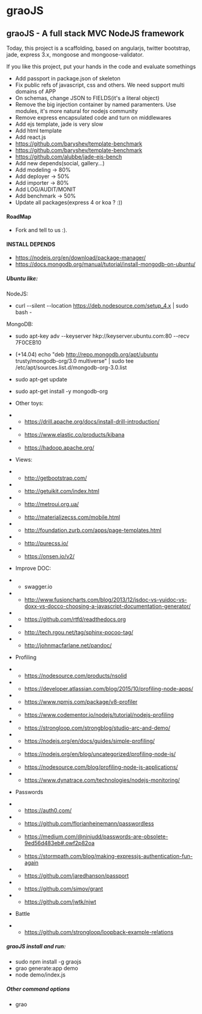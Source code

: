 graoJS
======

graoJS - A full stack MVC NodeJS framework
------------------------------------------

Today, this project is a scaffolding, based on angularjs, twitter bootstrap, jade, express 3.x, mongoose and mongoose-validator.

If you like this project, put your hands in the code and evaluate somethings

- Add passport in package.json of skeleton
- Fix public refs of javascript, css and others. We need support multi domains of APP
-	On schemas, change JSON to FIELDS(it's a literal object)
-	Remove the big injection container by named paramenters. Use modules, it's more natural for nodejs community
-	Remove express encapsulated code and turn on middlewares
-	Add ejs template, jade is very slow
- Add html template
- Add react.js
- https://github.com/baryshev/template-benchmark
- https://github.com/baryshev/template-benchmark
- https://github.com/alubbe/jade-ejs-bench
- Add new depends(social, gallery...)
- Add modeling -> 80%
- Add deployer -> 50%
- Add importer -> 80%
- Add LOG/AUDIT/MONIT
- Add benchmark -> 50%
-	Update all packages(express 4 or koa ? :))

#### RoadMap
-	Fork and tell to us :).

#### INSTALL DEPENDS
- https://nodejs.org/en/download/package-manager/
- https://docs.mongodb.org/manual/tutorial/install-mongodb-on-ubuntu/

##### Ubuntu like:
NodeJS:
- curl --silent --location https://deb.nodesource.com/setup_4.x | sudo bash -

MongoDB:
- sudo apt-key adv --keyserver hkp://keyserver.ubuntu.com:80 --recv 7F0CEB10
- (+14.04) echo "deb http://repo.mongodb.org/apt/ubuntu trusty/mongodb-org/3.0 multiverse" | sudo tee /etc/apt/sources.list.d/mongodb-org-3.0.list 
- sudo apt-get update
- sudo apt-get install -y mongodb-org

- Other toys:
- - https://drill.apache.org/docs/install-drill-introduction/
- - https://www.elastic.co/products/kibana
- - https://hadoop.apache.org/
- Views:
- - http://getbootstrap.com/
- - http://getuikit.com/index.html
- - http://metroui.org.ua/
- - http://materializecss.com/mobile.html
- - http://foundation.zurb.com/apps/page-templates.html
- - http://purecss.io/
- - https://onsen.io/v2/
- Improve DOC:
- - swagger.io
- - http://www.fusioncharts.com/blog/2013/12/jsdoc-vs-yuidoc-vs-doxx-vs-docco-choosing-a-javascript-documentation-generator/
- - https://github.com/rtfd/readthedocs.org
- - http://tech.rgou.net/tag/sphinx-pocoo-tag/
- - http://johnmacfarlane.net/pandoc/
- Profiling
- - https://nodesource.com/products/nsolid
- - https://developer.atlassian.com/blog/2015/10/profiling-node-apps/
- - https://www.npmjs.com/package/v8-profiler
- - https://www.codementor.io/nodejs/tutorial/nodejs-profiling
- - https://strongloop.com/strongblog/studio-arc-and-demo/
- - https://nodejs.org/en/docs/guides/simple-profiling/
- - https://nodejs.org/en/blog/uncategorized/profiling-node-js/
- - https://nodesource.com/blog/profiling-node-js-applications/
- - https://www.dynatrace.com/technologies/nodejs-monitoring/
- Passwords
- - https://auth0.com/
- - https://github.com/florianheinemann/passwordless
- - https://medium.com/@ninjudd/passwords-are-obsolete-9ed56d483eb#.owf2p82oa
- - https://stormpath.com/blog/making-expressjs-authentication-fun-again
- - https://github.com/jaredhanson/passport
- - https://github.com/simov/grant
- - https://github.com/jwtk/njwt
- Battle
- - https://github.com/strongloop/loopback-example-relations

##### graoJS install and run:
-	sudo npm install -g graojs
-	grao generate:app demo
-	node demo/index.js 

##### Other command options
-	grao
